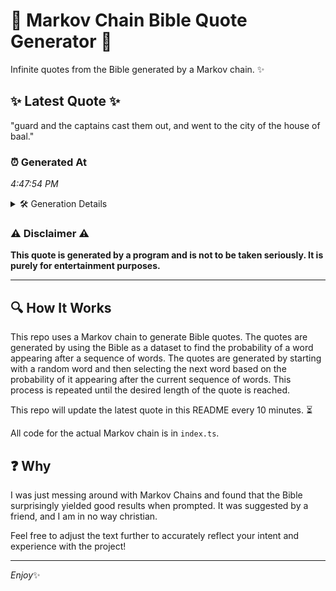 # 📖 Markov Chain Bible Quote Generator 📖

Infinite quotes from the Bible generated by a Markov chain. ✨

## ✨ Latest Quote ✨
"guard and the captains cast them out, and went to the city of the house of baal."

### ⏰ Generated At
*4:47:54 PM*

<details>
    <summary>🛠️ Generation Details</summary>
    <p>
        <strong>🌱 Seed:</strong> guard<br>
        <strong>🔄 Iterations:</strong> 16<br>
        <strong>📜 Context History:</strong><br>[ guard ]: and<br>[ guard, and ]: the<br>[ guard, and, the ]: captains<br>[ guard, and, the, captains ]: cast<br>[ guard, and, the, captains, cast ]: them<br>[ guard, and, the, captains, cast, them ]: out,<br>[ and, the, captains, cast, them, out, ]: and<br>[ the, captains, cast, them, out,, and ]: went<br>[ captains, cast, them, out,, and, went ]: to<br>[ cast, them, out,, and, went, to ]: the<br>[ them, out,, and, went, to, the ]: city<br>[ out,, and, went, to, the, city ]: of<br>[ and, went, to, the, city, of ]: the<br>[ went, to, the, city, of, the ]: house<br>[ to, the, city, of, the, house ]: of<br>[ the, city, of, the, house, of ]: baal.<br>
    </p>
</details>

### ⚠️ Disclaimer ⚠️
**This quote is generated by a program and is not to be taken seriously. It is purely for entertainment purposes.**

---

## 🔍 How It Works

This repo uses a Markov chain to generate Bible quotes. The quotes are generated by using the Bible as a dataset to find the probability of a word appearing after a sequence of words. The quotes are generated by starting with a random word and then selecting the next word based on the probability of it appearing after the current sequence of words. This process is repeated until the desired length of the quote is reached.

This repo will update the latest quote in this README every 10 minutes. ⏳

All code for the actual Markov chain is in `index.ts`.

## ❓ Why

I was just messing around with Markov Chains and found that the Bible surprisingly yielded good results when prompted. 
It was suggested by a friend, and I am in no way christian.

Feel free to adjust the text further to accurately reflect your intent and experience with the project!

---

*Enjoy*✨
